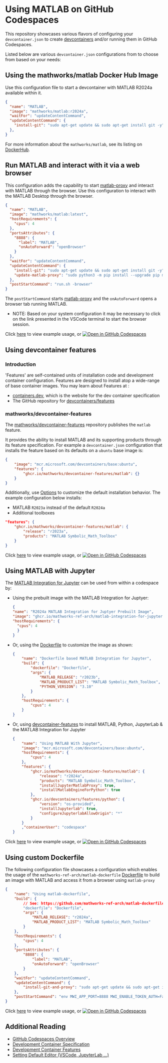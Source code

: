 # Using MATLAB on GitHub Codespaces

This repository showcases various flavors of configuring your `devcontainer.json` to create [devcontainers](https://containers.dev/) and/or running them in GitHub Codespaces.

Listed below are various `devcontainer.json` configurations from to choose from based on your needs:

## Using the mathworks/matlab Docker Hub Image

Use this configuration file to start a devcontainer with MATLAB R2024a available within it.

```json
{
  "name": "MATLAB",
  "image": "mathworks/matlab:r2024a",
  "waitFor": "updateContentCommand",
  "updateContentCommand": {
    "install-git": "sudo apt-get update && sudo apt-get install git -y",
  },
}
```

For more information about the `mathworks/matlab`, see its listing on [DockerHub](https://hub.docker.com/r/mathworks/matlab).

## Run MATLAB and interact with it via a web browser

This configuration adds the capability to start [matlab-proxy](https://github.com/mathworks/matlab-proxy) and interact with MATLAB through the browser.
Use this configuration to interact with the MATLAB Desktop through the browser.

```json
{
  "name": "MATLAB",
  "image": "mathworks/matlab:latest",
  "hostRequirements": {
    "cpus": 4
  },
  "portsAttributes": {
    "8888": {
      "label": "MATLAB",
      "onAutoForward": "openBrowser"
    }
  },
  "waitFor": "updateContentCommand",
  "updateContentCommand": {
    "install-git": "sudo apt-get update && sudo apt-get install git -y",
    "update-matlab-proxy": "sudo python3 -m pip install --upgrade pip matlab-proxy"
  },
  "postStartCommand": "run.sh -browser"
}
```

The `postStartCommand` starts [matlab-proxy](https://github.com/mathworks/matlab-proxy) and the `onAutoForward` opens a browser tab running MATLAB.

* NOTE: Based on your system configuration it may be necessary to click on the link presented in the VSCode terminal to start the browser session.

Click [here](./.devcontainer/devcontainer.json) to view example usage, or [![Open in GitHub Codespaces](https://github.com/codespaces/badge.svg)](https://codespaces.new/mathworks-ref-arch/matlab-codespaces)

## Using devcontainer features

### Introduction
'Features' are self-contained units of installation code and development container configuration. Features are designed to install atop a wide-range of base container images.
You may learn about Features at :
* [containers.dev](containers.dev), which is the website for the dev container specification
* The GitHub repository for [devcontainers/features](https://github.com/devcontainers/features)

### mathworks/devcontainer-features

The [mathworks/devcontainer-features](https://github.com/mathworks/devcontainer-features) repository publishes the `matlab` feature.

It provides the ability to install MATLAB and its supporting products through its feature specification.
For example a `devcontainer.json` configuration that installs the feature based on its defaults on a `ubuntu` base image is:
```json
{
    "image": "mcr.microsoft.com/devcontainers/base:ubuntu",
    "features": {
        "ghcr.io/mathworks/devcontainer-features/matlab": {}
    }
}
```

Additionally, use [Options](https://github.com/mathworks/devcontainer-features/tree/main/src/matlab#options) to customize the default installation behavior.
The example configuration below installs:
* MATLAB `R2023a` instead of the default `R2024a`
* Additional toolboxes

```json
"features": {
    "ghcr.io/mathworks/devcontainer-features/matlab": {
        "release": "r2023a",
        "products": "MATLAB Symbolic_Math_Toolbox"
    }
}
```

Click [here](./.devcontainer/using-devcontainer-feature/) to view example usage, or [![Open in GitHub Codespaces](https://github.com/codespaces/badge.svg)](https://codespaces.new/mathworks-ref-arch/matlab-codespaces)

## Using MATLAB with Jupyter

The [MATLAB Integration for Jupyter](https://github.com/mathworks-ref-arch/matlab-integration-for-juptyer) can be used from within a codespace by:
* Using the prebuilt image with the MATLAB Integration for Juptyer:
  ```json
  {
  "name": "R2024a MATLAB Integration for Juptyer Prebuilt Image",
  "image": "ghcr.io/mathworks-ref-arch/matlab-integration-for-jupyter/jupyter-matlab-notebook:r2024a",
  "hostRequirements": {
    "cpus": 4
    }
  }
  ```

* Or, using the [Dockerfile]() to customize the image as shown:
  ```json
  {
      "name": "Dockerfile based MATLAB Integration for Jupyter",
      "build": {
          "dockerfile": "Dockerfile",
          "args": {
              "MATLAB_RELEASE": "r2023b",
              "MATLAB_PRODUCT_LIST": "MATLAB Symbolic_Math_Toolbox",
              "PYTHON_VERSION": "3.10"
          }
      },
      "hostRequirements": {
          "cpus": 4
      }
  }
  ```

* Or, using [devcontainer-features](https://github.com/mathworks/devcontainer-features/tree/main/src/matlab) to install MATLAB, Python, JupyterLab & the MATLAB Integration for Jupyter
  ```json
  {
      "name": "Using MATLAB With Jupyter",
      "image": "mcr.microsoft.com/devcontainers/base:ubuntu",
      "hostRequirements": {
          "cpus": 4
      },
      "features": {
          "ghcr.io/mathworks/devcontainer-features/matlab": {
              "release": "r2024a",
              "products": "MATLAB Symbolic_Math_Toolbox",
              "installJupyterMatlabProxy": true,
              "installMatlabEngineForPython": true
          },
          "ghcr.io/devcontainers/features/python": {
              "version": "os-provided",
              "installJupyterlab": true,
              "configureJupyterlabAllowOrigin": "*"
          }
      }
      ,"containerUser": "codespace"
  }
  ```

Click [here](./.devcontainer/using-matlab-with-jupyter/) to view example usage, or [![Open in GitHub Codespaces](https://github.com/codespaces/badge.svg)](https://codespaces.new/mathworks-ref-arch/matlab-codespaces)

## Using custom Dockerfile

The following configuration file showcases a configuration which enables the usage of the `mathworks-ref-arch/matlab-dockerfile` [Dockerfile]() to build an image with MATLAB and access it from a browser using `matlab-proxy`

```json
{
    "name": "Using matlab-dockerfile",
    "build": {
        // See: https://github.com/mathworks-ref-arch/matlab-dockerfile
        "dockerfile": "Dockerfile",
        "args": {
            "MATLAB_RELEASE": "r2024a",
            "MATLAB_PRODUCT_LIST": "MATLAB Symbolic_Math_Toolbox"
        }
    },
    "hostRequirements": {
        "cpus": 4
    },
    "portsAttributes": {
        "8888": {
            "label": "MATLAB",
            "onAutoForward": "openBrowser"
        }
    },
    "waitFor": "updateContentCommand",
    "updateContentCommand": {
        "install-git-and-proxy": "sudo apt-get update && sudo apt-get install --no-install-recommends -y git python3 python3-pip xvfb && sudo python3 -m pip install --upgrade matlab-proxy"
    },
    "postStartCommand": "env MWI_APP_PORT=8888 MWI_ENABLE_TOKEN_AUTH=False matlab-proxy-app"
}
```
Click [here](./.devcontainer/using-matlab-dockerfile/) to view example usage, or 
[![Open in GitHub Codespaces](https://github.com/codespaces/badge.svg)](https://codespaces.new/mathworks-ref-arch/matlab-codespaces)

## Additional Reading

* [GitHub Codespaces Overview](https://docs.github.com/en/codespaces/overview)
* [Development Container Specification](https://containers.dev/implementors/spec/)
* [Development Container Features](https://github.com/devcontainers/features/)
* [Setting Default Editor (VSCode, JupyterLab ...)](https://docs.github.com/en/codespaces/setting-your-user-preferences/setting-your-default-editor-for-github-codespaces)